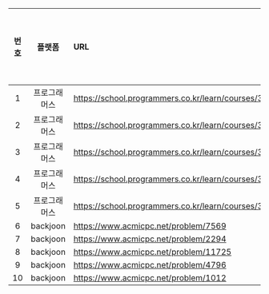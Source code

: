 | 번호 |   플랫폼    | URL                                                              | 문제 해결 여부 |   유형   |
|:--:|:--------:|:-----------------------------------------------------------------|:--------:|:------:|
| 1  |  프로그래머스  | https://school.programmers.co.kr/learn/courses/30/lessons/150370 |    O     | Greedy |
| 2  |  프로그래머스  | https://school.programmers.co.kr/learn/courses/30/lessons/42888  |    O     | Greedy |
| 3  |  프로그래머스  | https://school.programmers.co.kr/learn/courses/30/lessons/138476 |          |        |
| 4  |  프로그래머스  | https://school.programmers.co.kr/learn/courses/30/lessons/42885  |          |        |
| 5  |  프로그래머스  | https://school.programmers.co.kr/learn/courses/30/lessons/150368 |          |        |
| 6  | backjoon | https://www.acmicpc.net/problem/7569                             |          |        |
| 7  | backjoon | https://www.acmicpc.net/problem/2294                           |    O     |   dp   |
| 8  | backjoon | https://www.acmicpc.net/problem/11725                            |          |        |
| 9  | backjoon | https://www.acmicpc.net/problem/4796                             |          |        |
| 10 | backjoon | https://www.acmicpc.net/problem/1012                             |    O     |  bfs   |

